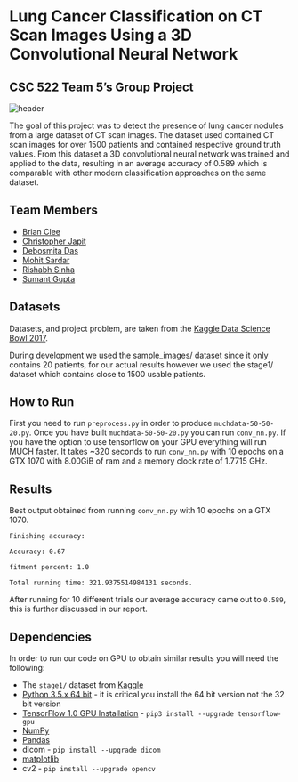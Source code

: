 # Lung Cancer Classification on CT Scan Images Using a 3D Convolutional Neural Network
## CSC 522 Team 5’s Group Project

![header](https://www.kaggle.io/svf/1028993/84c1f676416439fdd579990e4105d8c7/__results___files/__results___7_1.png)

The goal of this project was to detect the presence of lung cancer nodules from a large dataset of CT scan images. The dataset used contained CT scan images for over 1500 patients and contained respective ground truth values. From this dataset a 3D convolutional neural network was trained and applied to the data, resulting in an average accuracy of 0.589 which is comparable with other modern classification approaches on the same dataset.

## Team Members
- [Brian Clee](https://github.com/cleebp)
- [Christopher Japit](https://github.com/cjapit)
- [Debosmita Das](https://github.com/debosmitadas28)
- [Mohit Sardar](https://github.com/mohits19)
- [Rishabh Sinha](https://github.com/Rishabh2693)
- [Sumant Gupta](https://github.com/skgupta2)

## Datasets

Datasets, and project problem, are taken from the [Kaggle Data Science Bowl 2017](https://www.kaggle.com/c/data-science-bowl-2017/data).

During development we used the sample_images/ dataset since it only contains 20 patients, for our actual results however we used the stage1/ dataset which contains close to 1500 usable patients.

## How to Run

First you need to run `preprocess.py` in order to produce `muchdata-50-50-20.py`. Once you have built `muchdata-50-50-20.py` you can run `conv_nn.py`. If you have the option to use tensorflow on your GPU everything will run MUCH faster. It takes ~320 seconds to run `conv_nn.py` with 10 epochs on a GTX 1070 with 8.00GiB of ram and a memory clock rate of 1.7715 GHz.

## Results

Best output obtained from running `conv_nn.py` with 10 epochs on a GTX 1070.

`Finishing accuracy:`

`Accuracy: 0.67`

`fitment percent: 1.0`

`Total running time: 321.9375514984131 seconds.`

After running for 10 different trials our average accuracy came out to `0.589`, this is further discussed in our report.

## Dependencies

In order to run our code on GPU to obtain similar results you will need the following:
- The `stage1/` dataset from [Kaggle](https://www.kaggle.com/c/data-science-bowl-2017/data)
- [Python 3.5.x 64 bit](https://www.python.org/downloads/release/python-352/) - it is critical you install the 64 bit version not the 32 bit version
- [TensorFlow 1.0 GPU Installation](https://www.tensorflow.org/install/install_windows) - `pip3 install --upgrade tensorflow-gpu`
- [NumPy](http://www.numpy.org/)
- [Pandas](http://pandas.pydata.org/)
- dicom - `pip install --upgrade dicom`
- [matplotlib](https://matplotlib.org/)
- cv2 - `pip install --upgrade opencv`
